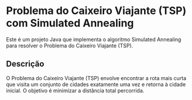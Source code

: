 # Problema do Caixeiro Viajante (TSP) com Simulated Annealing

Este é um projeto Java que implementa o algoritmo Simulated Annealing para resolver o Problema do Caixeiro Viajante (TSP).

## Descrição

O Problema do Caixeiro Viajante (TSP) envolve encontrar a rota mais curta que visita um conjunto de cidades exatamente uma vez e retorna à cidade inicial. O objetivo é minimizar a distância total percorrida.

